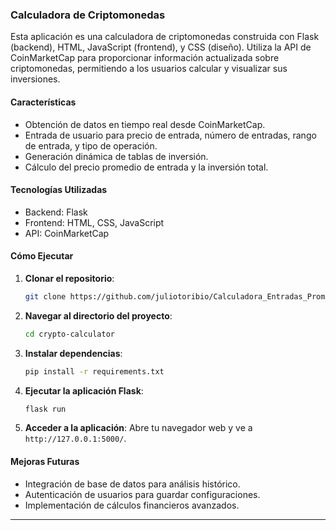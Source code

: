 
### Calculadora de Criptomonedas

Esta aplicación es una calculadora de criptomonedas construida con Flask (backend), HTML, JavaScript (frontend), y CSS (diseño). Utiliza la API de CoinMarketCap para proporcionar información actualizada sobre criptomonedas, permitiendo a los usuarios calcular y visualizar sus inversiones.

#### Características
- Obtención de datos en tiempo real desde CoinMarketCap.
- Entrada de usuario para precio de entrada, número de entradas, rango de entrada, y tipo de operación.
- Generación dinámica de tablas de inversión.
- Cálculo del precio promedio de entrada y la inversión total.

#### Tecnologías Utilizadas
- Backend: Flask
- Frontend: HTML, CSS, JavaScript
- API: CoinMarketCap

#### Cómo Ejecutar
1. **Clonar el repositorio**:
   ```sh
   git clone https://github.com/juliotoribio/Calculadora_Entradas_Promedio_Trading
   ```
2. **Navegar al directorio del proyecto**:
   ```sh
   cd crypto-calculator
   ```
3. **Instalar dependencias**:
   ```sh
   pip install -r requirements.txt
   ```
4. **Ejecutar la aplicación Flask**:
   ```sh
   flask run
   ```
5. **Acceder a la aplicación**:
   Abre tu navegador web y ve a `http://127.0.0.1:5000/`.

#### Mejoras Futuras
- Integración de base de datos para análisis histórico.
- Autenticación de usuarios para guardar configuraciones.
- Implementación de cálculos financieros avanzados.

---
